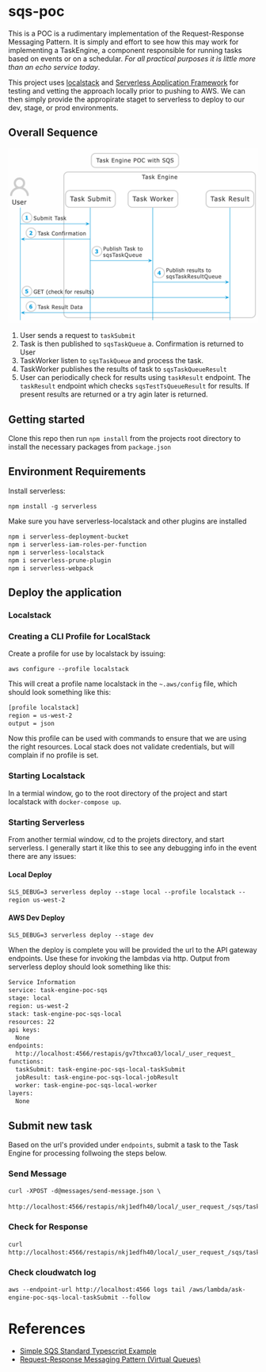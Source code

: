 # sqs-poc
This is a POC is a rudimentary implementation of the Request-Response Messaging Pattern.  It is simply and effort to see how this may work for implementing a TaskEngine, a component responsible for running tasks based on events or on a schedular. *For all practical purposes it is little more than an echo service today*.

This project uses [localstack](https://github.com/localstack) and [Serverless Application Framework](https://www.serverless.com/) for testing and vetting the approach locally prior to pushing to AWS.  We can then simply provide the appropirate staget to serverless to deploy to our dev, stage, or prod environments.


## Overall Sequence 
![](te-poc-sqs.png)

1. User sends a request to `taskSubmit` 
2. Task is then published to `sqsTaskQueue`
   a. Confirmation is returned to User
3. TaskWorker listen to `sqsTaskQueue` and process the task.
4. TaskWorker publishes the results of task to `sqsTaskQueueResult`
5. User can periodically check for results using `taskResult` endpoint.  The `taskResult` endpoint which checks `sqsTestTsQueueResult` for results.  If present results are returned or a try agin later is returned.

## Getting started
Clone this repo then run `npm install` from the projects root directory to install the necessary packages from `package.json`

## Environment Requirements

Install serverless:

```
npm install -g serverless
```

Make sure you have serverless-localstack and other plugins are installed

```shell
npm i serverless-deployment-bucket
npm i serverless-iam-roles-per-function
npm i serverless-localstack
npm i serverless-prune-plugin
npm i serverless-webpack
```
  
## Deploy the application

### Localstack

### Creating a CLI Profile for LocalStack
Create a profile for use by localstack by issuing:
```
aws configure --profile localstack
```

This will creat a profile name localstack in the `~.aws/config` file, which should look something like this:

```
[profile localstack]
region = us-west-2
output = json
```

Now this profile can be used with commands to ensure that we are using the right resources.  Local stack does not validate credentials, but will complain if no profile is set.

### Starting Localstack
In a termial window, go to the root directory of the project and start localstack with `docker-compose up`.
   
### Starting Serverless
From another termial window, cd to the projets directory, and start serverless.  I generally start it like this to see any debugging info in the event there are any issues:

#### Local Deploy
```shell
SLS_DEBUG=3 serverless deploy --stage local --profile localstack --region us-west-2
```

#### AWS Dev Deploy
```shell
SLS_DEBUG=3 serverless deploy --stage dev 
```

When the deploy is complete you will be provided the url to the API gateway endpoints.  Use these for invoking the lambdas via http. Output from serverless deploy should look something like this:

```
Service Information
service: task-engine-poc-sqs
stage: local
region: us-west-2
stack: task-engine-poc-sqs-local
resources: 22
api keys:
  None
endpoints:
  http://localhost:4566/restapis/gv7thxca03/local/_user_request_
functions:
  taskSubmit: task-engine-poc-sqs-local-taskSubmit
  jobResult: task-engine-poc-sqs-local-jobResult
  worker: task-engine-poc-sqs-local-worker
layers:
  None
```

## Submit new task

Based on the url's provided under `endpoints`, submit a task to the Task Engine for processing follwoing the steps below.

### Send Message 
```shell
curl -XPOST -d@messages/send-message.json \
 http://localhost:4566/restapis/nkj1edfh40/local/_user_request_/sqs/taskSubmit
```

### Check for Response
```shell
curl http://localhost:4566/restapis/nkj1edfh40/local/_user_request_/sqs/taskResult
```

### Check cloudwatch log
```shell
aws --endpoint-url http://localhost:4566 logs tail /aws/lambda/ask-engine-poc-sqs-local-taskSubmit --follow
```


# References

* [Simple SQS Standard Typescript Example](https://github.com/serverless/examples/tree/master/aws-node-typescript-sqs-standard)
* [Request-Response Messaging Pattern (Virtual Queues)](https://docs.aws.amazon.com/AWSSimpleQueueService/latest/SQSDeveloperGuide/sqs-temporary-queues.html#request-reply-messaging-pattern)

